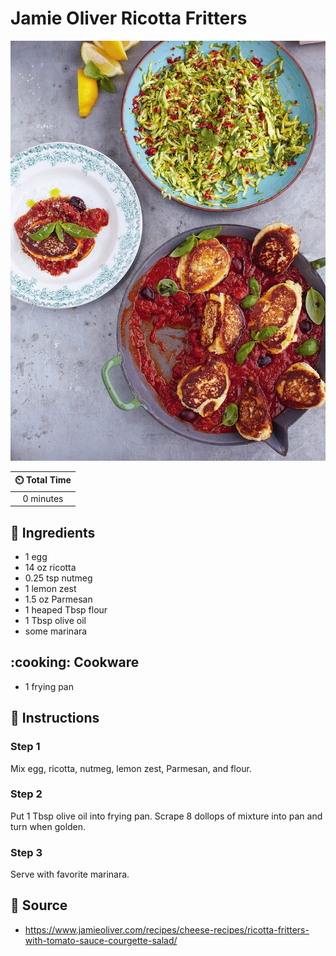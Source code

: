 # Jamie Oliver Ricotta Fritters

![Jamie Oliver Ricotta Fritters](../assets/images/jamie-oliver-ricotta-fritters.jpg)

| :timer_clock: Total Time |
|:-----------------------: |
| 0 minutes |

## :salt: Ingredients

- 1 egg
- 14 oz ricotta
- 0.25 tsp nutmeg
- 1 lemon zest
- 1.5 oz Parmesan
- 1 heaped Tbsp flour
- 1 Tbsp olive oil
- some marinara

## :cooking: Cookware

- 1 frying pan

## :pencil: Instructions

### Step 1

Mix egg, ricotta, nutmeg, lemon zest, Parmesan, and flour.

### Step 2

Put 1 Tbsp olive oil into frying pan. Scrape 8 dollops of mixture into pan and turn when golden.

### Step 3

Serve with favorite marinara.

## :link: Source

- <https://www.jamieoliver.com/recipes/cheese-recipes/ricotta-fritters-with-tomato-sauce-courgette-salad/>

